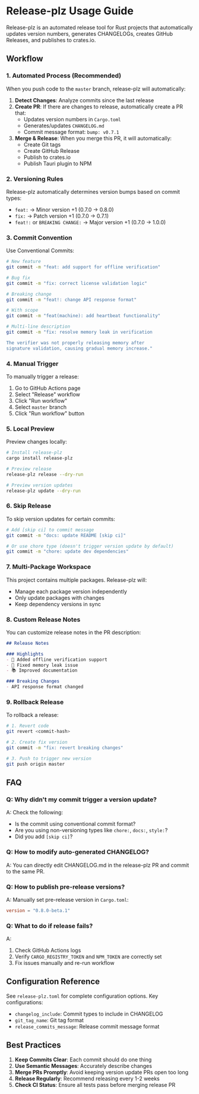 # Release-plz Usage Guide

Release-plz is an automated release tool for Rust projects that automatically updates version numbers, generates CHANGELOGs, creates GitHub Releases, and publishes to crates.io.

## Workflow

### 1. Automated Process (Recommended)

When you push code to the `master` branch, release-plz will automatically:

1. **Detect Changes**: Analyze commits since the last release
2. **Create PR**: If there are changes to release, automatically create a PR that:
   - Updates version numbers in `Cargo.toml`
   - Generates/updates `CHANGELOG.md`
   - Commit message format: `bump: v0.7.1`
3. **Merge & Release**: When you merge this PR, it will automatically:
   - Create Git tags
   - Create GitHub Release
   - Publish to crates.io
   - Publish Tauri plugin to NPM

### 2. Versioning Rules

Release-plz automatically determines version bumps based on commit types:

- `feat:` → Minor version +1 (0.7.0 → 0.8.0)
- `fix:` → Patch version +1 (0.7.0 → 0.7.1)
- `feat!:` or `BREAKING CHANGE:` → Major version +1 (0.7.0 → 1.0.0)

### 3. Commit Convention

Use Conventional Commits:

```bash
# New feature
git commit -m "feat: add support for offline verification"

# Bug fix
git commit -m "fix: correct license validation logic"

# Breaking change
git commit -m "feat!: change API response format"

# With scope
git commit -m "feat(machine): add heartbeat functionality"

# Multi-line description
git commit -m "fix: resolve memory leak in verification

The verifier was not properly releasing memory after
signature validation, causing gradual memory increase."
```

### 4. Manual Trigger

To manually trigger a release:

1. Go to GitHub Actions page
2. Select "Release" workflow
3. Click "Run workflow"
4. Select `master` branch
5. Click "Run workflow" button

### 5. Local Preview

Preview changes locally:

```bash
# Install release-plz
cargo install release-plz

# Preview release
release-plz release --dry-run

# Preview version updates
release-plz update --dry-run
```

### 6. Skip Release

To skip version updates for certain commits:

```bash
# Add [skip ci] to commit message
git commit -m "docs: update README [skip ci]"

# Or use chore type (doesn't trigger version update by default)
git commit -m "chore: update dev dependencies"
```

### 7. Multi-Package Workspace

This project contains multiple packages. Release-plz will:

- Manage each package version independently
- Only update packages with changes
- Keep dependency versions in sync

### 8. Custom Release Notes

You can customize release notes in the PR description:

```markdown
## Release Notes

### Highlights
- 🚀 Added offline verification support
- 🐛 Fixed memory leak issue
- 📚 Improved documentation

### Breaking Changes
- API response format changed
```

### 9. Rollback Release

To rollback a release:

```bash
# 1. Revert code
git revert <commit-hash>

# 2. Create fix version
git commit -m "fix: revert breaking changes"

# 3. Push to trigger new version
git push origin master
```

## FAQ

### Q: Why didn't my commit trigger a version update?

A: Check the following:
- Is the commit using conventional commit format?
- Are you using non-versioning types like `chore:`, `docs:`, `style:`?
- Did you add `[skip ci]`?

### Q: How to modify auto-generated CHANGELOG?

A: You can directly edit CHANGELOG.md in the release-plz PR and commit to the same PR.

### Q: How to publish pre-release versions?

A: Manually set pre-release version in `Cargo.toml`:
```toml
version = "0.8.0-beta.1"
```

### Q: What to do if release fails?

A: 
1. Check GitHub Actions logs
2. Verify `CARGO_REGISTRY_TOKEN` and `NPM_TOKEN` are correctly set
3. Fix issues manually and re-run workflow

## Configuration Reference

See `release-plz.toml` for complete configuration options. Key configurations:

- `changelog_include`: Commit types to include in CHANGELOG
- `git_tag_name`: Git tag format
- `release_commits_message`: Release commit message format

## Best Practices

1. **Keep Commits Clear**: Each commit should do one thing
2. **Use Semantic Messages**: Accurately describe changes
3. **Merge PRs Promptly**: Avoid keeping version update PRs open too long
4. **Release Regularly**: Recommend releasing every 1-2 weeks
5. **Check CI Status**: Ensure all tests pass before merging release PR